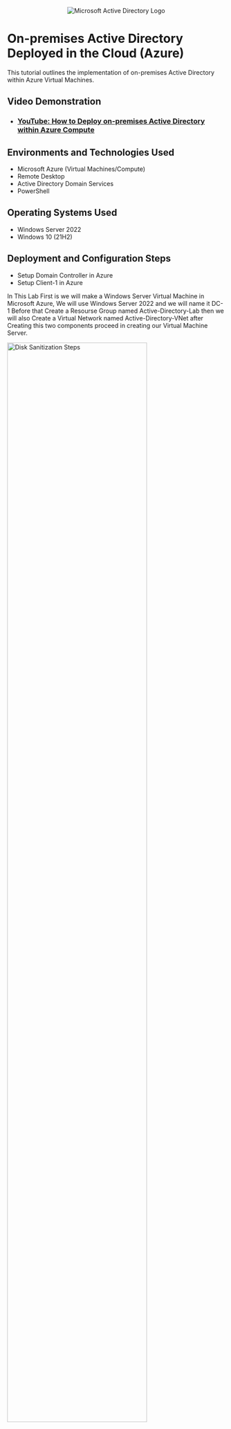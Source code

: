 <p align="center">
<img src="https://i.imgur.com/pU5A58S.png" alt="Microsoft Active Directory Logo"/>
</p>

<h1>On-premises Active Directory Deployed in the Cloud (Azure)</h1>
This tutorial outlines the implementation of on-premises Active Directory within Azure Virtual Machines.<br />


<h2>Video Demonstration</h2>

- ### [YouTube: How to Deploy on-premises Active Directory within Azure Compute](https://www.youtube.com)

<h2>Environments and Technologies Used</h2>

- Microsoft Azure (Virtual Machines/Compute)
- Remote Desktop
- Active Directory Domain Services
- PowerShell

<h2>Operating Systems Used </h2>

- Windows Server 2022
- Windows 10 (21H2)

<h2>Deployment and Configuration Steps</h2>

- Setup Domain Controller in Azure
- Setup Client-1 in Azure



<p>
In This Lab First is we will make a Windows Server Virtual Machine in Microsoft Azure, We will use Windows Server 2022 and we will name it DC-1
Before that Create a Resourse Group named Active-Directory-Lab then we will also Create a Virtual Network named Active-Directory-VNet after Creating this two components proceed in creating our Virtual Machine Server.
</p>
<p>
<img src="https://i.imgur.com/vXAX8R0.png" height="80%" width="80%" alt="Disk Sanitization Steps"/>
</p>

<br />

<p>
After we created our Windows Server VM let proceed to creating our Client VM. To do that 1st Go to your Microsoft Azure portal, then Click Create VM, then Choose the Windows 10 VM, and named it Client-1
then enter username and password and attach it to the same region as the Windows Server and Virtual Network and then click create. 
</p>
<p>
<img src="https://imgur.com/wLaOfbF" height="80%" width="80%" alt="Disk Sanitization Steps"/>
</p>

<br />

<p>
Let's change our DC-1 VM's Private IP Address from dynamic to static, and to do that go to dc-1 vm and under networking go to network settings, then click on the Network Interface/ IP Configuration,
and then, Click ipconfig1, after that you will see a radio botton in the right corner on dynamic and static. check the static and that's it.
</p>
<p>
<img src="https://imgur.com/bpH5Aga" height="80%" width="80%" alt="Disk Sanitization Steps"/>
</p>

<br />

<p>
After we configure DC-1 IP address from dynamic to static
we will proceed to our client vm and change the DNS settings to DC-1 Private IP address
because when we create a Windows VM the default Virtual Network or Vnet DNS is From Microsoft or Azures DNS Server
so basically what where going to do is to change that and point our Client-1 DNS server to our Domain Controller Private IP address.
and to do that go to Client-1 vm and under networking go to network settings, then click on the Network Interface/ IP Configuration,
and then, in the left side option bar choose DNS Settings, then click Custom, then paste the private ip address of your Domain Controller.
</p>
<p>
<img src="https://imgur.com/J4G8pde" height="80%" width="80%" alt="Disk Sanitization Steps"/>
</p>

<br />

<p>
after that our next task is
to log in to our Domain Controllers VM and disable the Windows Firewall to test the connectivity of the client and the domain controller so to do that go to your pc's remote desktop connection then log.in 
to the Domain Controller VM then run wf.msc or just search windows firewall in the search bar then click on the windows firewall properties then just turn it off.
</p>
<p>
<img src="https://i.imgur.com/CO1efuo.png" height="80%" width="80%" alt="Disk Sanitization Steps"/>
</p>

<br />

<p>
now we will attempt to ping DC-1's private IP address from our Client VM, to do that log.in to your clients VM then open powershell ping your domain controllers private IP address.
</p>
<p>
<img src="https://i.imgur.com/SaM4G29.png" height="80%" width="80%" alt="Disk Sanitization Steps"/>
</p>

<br />

<p>
after we created the Domain Controller or the DC-1 VM and the Clients VM and configure it so that they can communicate to each other we will now proceed in installing Active Directory so what is active directory? is a directory service developed by Microsoft for Windows domain networks. It is a centralized system that manages and organizes information about network resources such as users, computers, groups, and other devices. Active Directory enables administrators to securely manage access to resources and enforce security policies across a network.
<br />
Next Promote DC1 as an actual domain controller, this means like were gonna install active directory in it but were gonna configure it to become a domain controller we call it New Forest in our domain.
so here we are going to use markwheelsdomain.com.
</p>
<p>
<img src="https://i.imgur.com/Qf9nEam.png" height="80%" width="80%" alt="Disk Sanitization Steps"/>
<img src="https://i.imgur.com/shhK8gX.png" height="80%" width="80%" alt="Disk Sanitization Steps"/>
</p>

<br />

<p>
After Installing our Active Directory and Promoting DC1 as an actual domain controller next we will create a Domain admin user within the domain. so what we are going to do is 1st we will make Organizational Unit.<br />
1. hit start / windows administrative tools / AD users and Computers<br />
2. right click marksdomain.com / new / organizational unit / _EMPLOYEES<br />
3. create another one / _ADMINS<br />
4. click _ADMINS/ in the folders page right click and click new / click user / Firstname: Jane / Last name: Tarz / Userlog: janetarz_admin /next /password: / uncheck change pass at next logon/ never do this in real life but for this tutorial we will do it instead. check Password never expire/next/finish<br />
This account is not admin yet! so we will add this account to the build in domain admin security group so let do that.<br />
1. in admin right click jane account / go to properties/member of/click add/in the check names type domain admins/click check names /ok/apply/ok
now this account is now a domain admin
now lets logout and login again as marksdomain.com\janetarz_admin
</p>
<p>
<img src="https://i.imgur.com/yGem89q.png" height="80%" width="80%" alt="Disk Sanitization Steps"/>
</p>

<br />

<p>
After Making our admin user and make it an actual admin user account we will install RAS/NAT (Remote Access Server/Network Address Translation) The purpose of this is when we will make a windows 10 client it can communicate or allow it to connect with our Private Virtual Network but still be able to access the internet through the Domain Controller. so we will install it so 1st.<br />
1. open server manager dashboard/ click add roles and features/next/ Under Server Roles: check Remote Access/ next/ Under Role Services: check Routing/ add features/ next/ install<br />
2. After that in the Upper right click on Tools/ Routing and Remote Access/ right click DC (local)/Configure and Enable Routing and Remote Access/ next/ check NAT/ next/ check use this public interface to connect to the internet/ select the _INTERNET_/ next/ Finish / if you see the DC local color is green it is good.<br />
So we configured it Perfectly.
</p>
<p>
<img src="https://i.imgur.com/Pa5FtxY.png" height="80%" width="80%" alt="Disk Sanitization Steps"/>
<img src="https://i.imgur.com/D19jusl.png" height="80%" width="80%" alt="Disk Sanitization Steps"/>
</p>

<br />

<p>
After we install RAS/NAT (Remote Access Server/Network Address Translation) in our domain Controller, the next we are gonna do is to setup a DHCP server on our domain controller 
So to setup our DHCP BTW DHCP means (Dynamic Host Configuration Protocol), which is a network management protocol that automatically assigns IP addresses and other communication parameters to devices on a network. So 1st <br />
1. Server Manager Dashboard/ add roles and Features/ Under Server Roles: Select DHCP Server/ Add Features/ next/ Install <br />
2. Server Manager Dashboard/ Tools/ DHCP/ click the Dropdown menu under our domain/ right click on the IPV4/ hit New Scope/ Scope Name: 172.16.0.100-200/ next/ IP Address Range Start IP Add: 172.16.0.100/ End: 172.16.0.200/ Lenght: 24/ next/ under Router (Defual Gateway): IP Address: 172.16.0.1/ add/ next all/ finish <br />
3. right click the DHCP server "marksdomain.com"/ hit Autorize/ then right click markdomain.com one more time then hit refresh/
then you can see your IPV4 and IPV6 is Up/green.
</p>
<p>
<img src="https://i.imgur.com/TW4KsJQ.png" height="80%" width="80%" alt="Disk Sanitization Steps"/>
</p>

<br />

<p>
So we are done installing our DHCP next were gonna do is to use a Powershell Script to Setup Multiple Users in Active Directory. We Do this so that we will not create Multiple accounts manually.
But Before we do that let go back to our Domain Controller and we have to make a configuration that makes us browse the internet from our domain controller. we are just doing this for the purpose of this Lab. so dont do this in the actual workspace. <br />
So 1st is: <br />
1. open server manager/ Click Configure this local server/ disable Internet Explorer(IE) Enhanced Security Configuration turn it OFF for the admin and users. <br />
2. next is we are going to get the Powershell script and put it in the desktop/ click start and type powershell and run as admin/ in the pwrshll open file/ go to the powershell folder and open the Create Users/ in the powershell type: Set-ExecutionPolicy Unrestricted/ yes to all/ <br />
3. type ls / cd C:\users\(your Pc name)\desktop\AD_PS-master\1_CREATE_USERS.ps1 / click play/ run <br />
in this part all the users created. 
</p>
<p>
<img src="https://i.imgur.com/D8DSiSF.png" height="80%" width="80%" alt="Disk Sanitization Steps"/>
</p>

<br />

<p>
 After we Configure our Domain Controller and install the needed configurations, and creating admin and client users..
the next were gonna do is to install our windows 10 OS in a Virtual Machine in virtual box.
1. open VirtualBox and Create new VM Name: CLIENT1/ windows 10 64bit/ram: 4gb/ continue/ in upper tab click Advanced/ in the Shared Clipboard change it to Bidirectional and also the drag n drop/ system/ processor: 4gb/ under network: instead of NAT change it to internal Network the purpose of this is to get a DHCP address from our Domain Controller and we can do all fancy stuff we are just doing this to experience of what is like working into a corporate network <br />
2. double click the client/ choose the OS click add and find the windows 10 OS/ and start installing/ name it CLIENT1/ dont put password just hit next/ choose privacy settings NO all/ if the CLIENT1 have no internet go back to the Domain Controller and go to Server Manager/ then Tools then DHCP then under IPV4 right click Server Options then click on Router/ in IP Address type the DC's IP Address: 172.16.0.1 then add then aplly the right click the marksdomain.com then all task then restart/ go back to your CLIENT1 then hit CMD then IPCONFIG/ if no default gateway/ in the CMD type Ipconfig renew./ try ping www.facebook.com/ ping marksdomain.com/ type in CMD hostname <br />
3. let change our PC name/ right click the start menu/ system/ scroll down and hit rename this pc advanced/ change/ Computer name: CLIENT1/ Member of: click domain: marksdomain.com. <br />
</p>
<p>
<img src="https://i.imgur.com/CMRbiGZ.png" height="80%" width="80%" alt="Disk Sanitization Steps"/>
</p>

<br />

<p>
This is how you configure Account lockouts using Group Policy in Active Directory.
1.right click start menu and use run <br />
2.run gpmc.msc Group Policy Management Console <br />
3.under mydomain.com right click default domain policy and hit edit <br />
4.Expand the following Computer Config/Policies/Windows Settings/Security Settings/Account Policies/Account Lockout Policy. <br />
5. Account lockout duration-30munites/Account lockout threshold-5invalid logon/Allow admin Account lockout-enabled/reset acc lock couter after-10minutes <br />
6.in your client pc login as admin using pakboy <br />
7.open command prompt as administrator then type gpudate /force <br />
8.the check if the policy really been implemented in command prompt type gpresult /r <br />
9.try to failed login using oskar valvoten and after lockout go back to domain controller to unlock the account to do that <br />
10.find the user in the users and computer tools then search for the account then right click then under the Accounts tab check the unlock account <br />

</p>
<p>
 <img src="https://i.imgur.com/YpqrfjJ.png" height="80%" width="80%" alt="Disk Sanitization Steps"/>
<img src="https://i.imgur.com/O9pQiVW.png" height="80%" width="80%" alt="Disk Sanitization Steps"/>
</p>

<br />

<p>
This is how to open and Observe Logs in the Event Viewer
Event Viewer is a built-in tool in Microsoft Windows operating systems that allows users to view and manage logs related to system, security, and application events. It is a crucial component for troubleshooting and monitoring the health and performance of a Windows system. This is very useful when gathering information about the logs on that PC. <br />
Common Uses: <br />
Diagnosing system crashes or application errors. <br />
Monitoring security events, such as failed login attempts. <br />
Tracking changes to system settings or configurations. <br />
Identifying hardware or driver issues. <br />
1.Press Windows + R, type eventvwr.msc, and press Enter. <br />
OR Alternatively, search for "Event Viewer" in the Start menu. <br />
2.You need to open event viewer as a administrator so that you can see the logs <br />
3.When done opening the event viewer click windows logs and on the drop down option click security <br />
</p>
<p>
<img src="https://i.imgur.com/CCBXmUy.png" height="80%" width="80%" alt="Disk Sanitization Steps"/>
</p>

<br />
